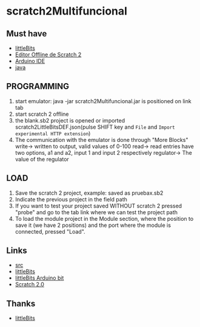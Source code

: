 scratch2Multifuncional
======================

Must have
-----------
- [littleBits](http://littlebits.cc)
- [Editor Offline de Scratch 2](http://scratch.mit.edu/scratch2download/)
- [Arduino IDE](http://arduino.cc/en/main/software)
- [java](https://www.java.com/es/download/)

PROGRAMMING
-------------
1. start emulator: java -jar scratch2Multifuncional.jar
    is positioned on link tab
2. start scratch 2 offline
3. the blank.sb2 project is opened or imported scratch2LittleBitsDEF.json(pulse SHIFT key and ```File``` and ```Import experimental HTTP extension```)
4. The communication with the emulator is done through "More Blocks"
     write-> written to output, valid values of 0-100
     read-> read entries have two options, a1 and a2, input 1 and input 2 respectively
     regulator-> The value of the regulator

LOAD
------
1. Save the scratch 2 project, example: saved as pruebax.sb2
2. Indicate the previous project in the field path
3. If you want to test your project saved WITHOUT scratch 2 pressed "probe" and go to the tab link where we can test the project path
4. To load the module project in the Module section, where the position to save it (we have 2 positions) and the port where the module is connected, pressed "Load".


Links
-----
- [src](https://github.com/electronicadivertida/scratch2Multifuncional)
- [littleBits](http://littlebits.cc)
- [littleBits Arduino bit](http://littlebits.cc/bits/arduino)
- [Scratch 2.0](http://scratch.mit.edu)

Thanks 
-----
- [littleBits](http://littlebits.cc)
